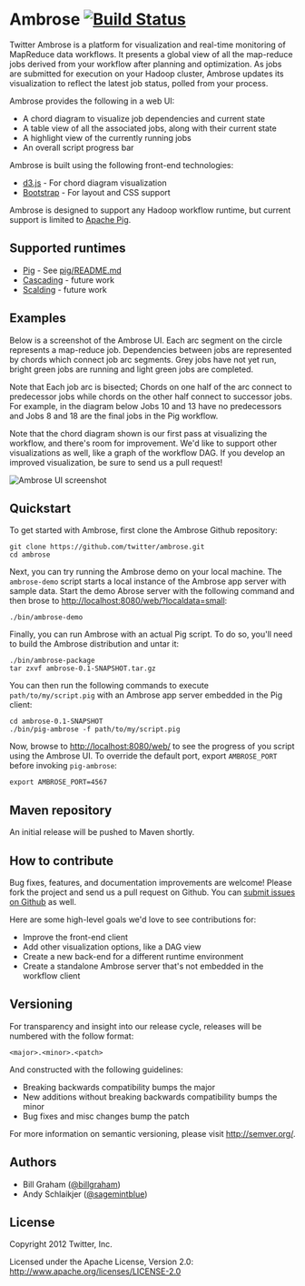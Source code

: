 # Ambrose [![Build Status](https://secure.travis-ci.org/twitter/ambrose.png)](http://travis-ci.org/twitter/ambrose)

Twitter Ambrose is a platform for visualization and real-time monitoring of MapReduce data workflows.
It presents a global view of all the map-reduce jobs derived from your workflow after planning and
optimization. As jobs are submitted for execution on your Hadoop cluster, Ambrose updates its
visualization to reflect the latest job status, polled from your process.

Ambrose provides the following in a web UI:

* A chord diagram to visualize job dependencies and current state
* A table view of all the associated jobs, along with their current state
* A highlight view of the currently running jobs
* An overall script progress bar

Ambrose is built using the following front-end technologies:

* [d3.js](http://d3js.org) - For chord diagram visualization
* [Bootstrap](http://twitter.github.com/bootstrap/) - For layout and CSS support

Ambrose is designed to support any Hadoop workflow runtime, but current support is limited to
[Apache Pig](http://pig.apache.com/).

## Supported runtimes

* [Pig](http://pig.apache.com/) - See [pig/README.md](ambrose/blob/master/pig/README.md)
* [Cascading](http://www.cascading.org/) - future work
* [Scalding](https://github.com/twitter/scalding) - future work

## Examples

Below is a screenshot of the Ambrose UI. Each arc segment on the circle represents a map-reduce job.
Dependencies between jobs are represented by chords which connect job arc segments.
Grey jobs have not yet run, bright green jobs are running and light green jobs are completed.

Note that Each job arc is bisected; Chords on one half of the arc connect to predecessor jobs while
chords on the other half connect to successor jobs. For example, in the diagram below Jobs 10 and 13
have no predecessors and Jobs 8 and 18 are the final jobs in the Pig workflow.

Note that the chord diagram shown is our first pass at visualizing the workflow, and there's room
for improvement. We'd like to support other visualizations as well, like a graph of the workflow DAG.
If you develop an improved visualization, be sure to send us a pull request!

![Ambrose UI screenshot](https://github.com/twitter/ambrose/raw/master/docs/img/ambrose-ss1.png)

## Quickstart

To get started with Ambrose, first clone the Ambrose Github repository:

```
git clone https://github.com/twitter/ambrose.git
cd ambrose
```

Next, you can try running the Ambrose demo on your local machine. The `ambrose-demo` script starts a
local instance of the Ambrose app server with sample data. Start the demo Abrose server with the
following command and then brose to
[http://localhost:8080/web/?localdata=small](http://localhost:8080/web/?localdata=small):

```
./bin/ambrose-demo
```

Finally, you can run Ambrose with an actual Pig script. To do so, you'll need to build the
Ambrose distribution and untar it:

```
./bin/ambrose-package
tar zxvf ambrose-0.1-SNAPSHOT.tar.gz
```

You can then run the following commands to execute `path/to/my/script.pig` with an Ambrose app server
embedded in the Pig client:

```
cd ambrose-0.1-SNAPSHOT
./bin/pig-ambrose -f path/to/my/script.pig
```

Now, browse to [http://localhost:8080/web/](http://localhost:8080/web/) to see the progress of you script
using the Ambrose UI. To override the default port, export `AMBROSE_PORT` before invoking `pig-ambrose`:

```
export AMBROSE_PORT=4567
```

## Maven repository

An initial release will be pushed to Maven shortly.

## How to contribute

Bug fixes, features, and documentation improvements are welcome! Please fork the project and send us
a pull request on Github. You can [submit issues on Github](https://github.com/twitter/ambrose/issues)
as well.

Here are some high-level goals we'd love to see contributions for:

* Improve the front-end client
* Add other visualization options, like a DAG view
* Create a new back-end for a different runtime environment
* Create a standalone Ambrose server that's not embedded in the workflow client

## Versioning

For transparency and insight into our release cycle, releases will be numbered with the follow format:

`<major>.<minor>.<patch>`

And constructed with the following guidelines:

* Breaking backwards compatibility bumps the major
* New additions without breaking backwards compatibility bumps the minor
* Bug fixes and misc changes bump the patch

For more information on semantic versioning, please visit http://semver.org/.

## Authors

* Bill Graham ([@billgraham](https://twitter.com/billgraham))
* Andy Schlaikjer ([@sagemintblue](https://twitter.com/sagemintblue))

## License

Copyright 2012 Twitter, Inc.

Licensed under the Apache License, Version 2.0: http://www.apache.org/licenses/LICENSE-2.0
